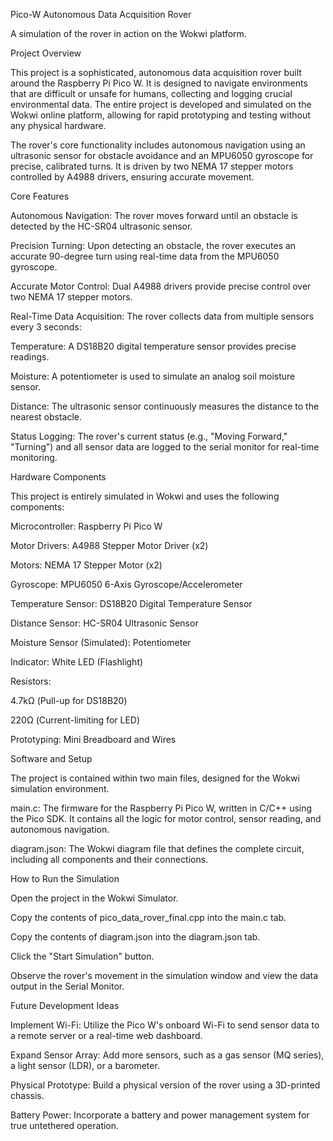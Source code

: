 Pico-W Autonomous Data Acquisition Rover

A simulation of the rover in action on the Wokwi platform.

Project Overview

This project is a sophisticated, autonomous data acquisition rover built around the Raspberry Pi Pico W. It is designed to navigate environments that are difficult or unsafe for humans, collecting and logging crucial environmental data. The entire project is developed and simulated on the Wokwi online platform, allowing for rapid prototyping and testing without any physical hardware.

The rover's core functionality includes autonomous navigation using an ultrasonic sensor for obstacle avoidance and an MPU6050 gyroscope for precise, calibrated turns. It is driven by two NEMA 17 stepper motors controlled by A4988 drivers, ensuring accurate movement.

Core Features

Autonomous Navigation: The rover moves forward until an obstacle is detected by the HC-SR04 ultrasonic sensor.

Precision Turning: Upon detecting an obstacle, the rover executes an accurate 90-degree turn using real-time data from the MPU6050 gyroscope.

Accurate Motor Control: Dual A4988 drivers provide precise control over two NEMA 17 stepper motors.

Real-Time Data Acquisition: The rover collects data from multiple sensors every 3 seconds:

Temperature: A DS18B20 digital temperature sensor provides precise readings.

Moisture: A potentiometer is used to simulate an analog soil moisture sensor.

Distance: The ultrasonic sensor continuously measures the distance to the nearest obstacle.

Status Logging: The rover's current status (e.g., "Moving Forward," "Turning") and all sensor data are logged to the serial monitor for real-time monitoring.

Hardware Components

This project is entirely simulated in Wokwi and uses the following components:

Microcontroller: Raspberry Pi Pico W

Motor Drivers: A4988 Stepper Motor Driver (x2)

Motors: NEMA 17 Stepper Motor (x2)

Gyroscope: MPU6050 6-Axis Gyroscope/Accelerometer

Temperature Sensor: DS18B20 Digital Temperature Sensor

Distance Sensor: HC-SR04 Ultrasonic Sensor

Moisture Sensor (Simulated): Potentiometer

Indicator: White LED (Flashlight)

Resistors:

4.7kΩ (Pull-up for DS18B20)

220Ω (Current-limiting for LED)

Prototyping: Mini Breadboard and Wires

Software and Setup

The project is contained within two main files, designed for the Wokwi simulation environment.

main.c: The firmware for the Raspberry Pi Pico W, written in C/C++ using the Pico SDK. It contains all the logic for motor control, sensor reading, and autonomous navigation.

diagram.json: The Wokwi diagram file that defines the complete circuit, including all components and their connections.

How to Run the Simulation

Open the project in the Wokwi Simulator.

Copy the contents of pico_data_rover_final.cpp into the main.c tab.

Copy the contents of diagram.json into the diagram.json tab.

Click the "Start Simulation" button.

Observe the rover's movement in the simulation window and view the data output in the Serial Monitor.

Future Development Ideas

Implement Wi-Fi: Utilize the Pico W's onboard Wi-Fi to send sensor data to a remote server or a real-time web dashboard.

Expand Sensor Array: Add more sensors, such as a gas sensor (MQ series), a light sensor (LDR), or a barometer.

Physical Prototype: Build a physical version of the rover using a 3D-printed chassis.

Battery Power: Incorporate a battery and power management system for true untethered operation.

